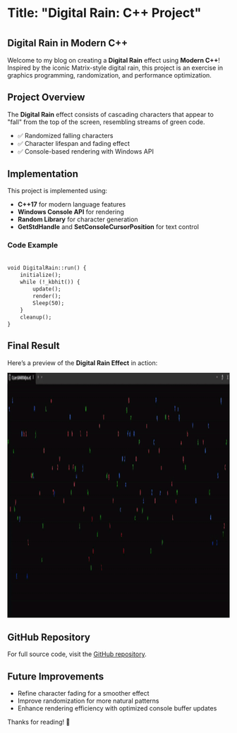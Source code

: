 
<h1>Title: "Digital Rain: C++ Project"<h1>


<h2>Digital Rain in Modern C++</h1>

<p>Welcome to my blog on creating a <strong>Digital Rain</strong> effect using <strong>Modern C++</strong>! Inspired by the iconic Matrix-style digital rain, this project is an exercise in graphics programming, randomization, and performance optimization.</p>

<h2>Project Overview</h2>
<p>The <strong>Digital Rain</strong> effect consists of cascading characters that appear to "fall" from the top of the screen, resembling streams of green code.</p>

<ul>
  <li>✅ Randomized falling characters</li>
  <li>✅ Character lifespan and fading effect</li>
  <li>✅ Console-based rendering with Windows API</li>
</ul>

<h2>Implementation</h2>
<p>This project is implemented using:</p>
<ul>
  <li><strong>C++17</strong> for modern language features</li>
  <li><strong>Windows Console API</strong> for rendering</li>
  <li><strong>Random Library</strong> for character generation</li>
  <li><strong>GetStdHandle</strong> and <strong>SetConsoleCursorPosition</strong> for text control</li>
</ul>

<h3>Code Example</h3>
<pre><code>
void DigitalRain::run() {
    initialize();
    while (!_kbhit()) {
        update();
        render();
        Sleep(50);
    }
    cleanup();
}
</code></pre>

<h2>Final Result</h2>
<p>Here’s a preview of the <strong>Digital Rain Effect</strong> in action:</p>

<img src="https://raw.githubusercontent.com/G00408184/digital-rain-cpp/main/docs/assets/video/ezgif-7b767ce6b2d820.gif" width="1908" height="556">

<h2>GitHub Repository</h2>
<p>For full source code, visit the <a href="https://github.com/G00408184/digital-rain-cpp">GitHub repository</a>.</p>

<h2>Future Improvements</h2>
<ul>
  <li>Refine character fading for a smoother effect</li>
  <li>Improve randomization for more natural patterns</li>
  <li>Enhance rendering efficiency with optimized console buffer updates</li>
</ul>

<p>Thanks for reading! 🚀</p>

